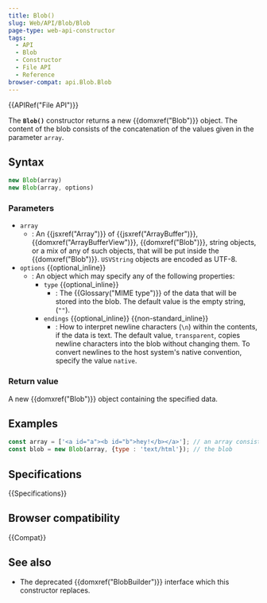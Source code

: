 ```yaml
---
title: Blob()
slug: Web/API/Blob/Blob
page-type: web-api-constructor
tags:
  - API
  - Blob
  - Constructor
  - File API
  - Reference
browser-compat: api.Blob.Blob
---
```

{{APIRef("File API")}}

The **`Blob()`** constructor returns a
new {{domxref("Blob")}} object. The content of the blob consists of the concatenation
of the values given in the parameter `array`.

## Syntax

```js
new Blob(array)
new Blob(array, options)
```

### Parameters

- `array`
  - : An {{jsxref("Array")}} of {{jsxref("ArrayBuffer")}}, {{domxref("ArrayBufferView")}},
    {{domxref("Blob")}}, string objects, or a mix of any of such
    objects, that will be put inside the {{domxref("Blob")}}. `USVString`
    objects are encoded as UTF-8.
- `options` {{optional_inline}}
  - : An object which may specify any of the following properties:
    - `type` {{optional_inline}}
      - : The {{Glossary("MIME type")}} of the data that will be stored into the blob. The
        default value is the empty string, (`""`).
    - `endings` {{optional_inline}} {{non-standard_inline}}
      - : How to interpret newline characters (`\n`) within the contents, if
        the data is text. The default value, `transparent`, copies newline
        characters into the blob without changing them. To convert newlines to the host
        system's native convention, specify the value `native`.

### Return value

A new {{domxref("Blob")}} object containing the specified data.

## Examples

```js
const array = ['<a id="a"><b id="b">hey!</b></a>']; // an array consisting of a single DOMString
const blob = new Blob(array, {type : 'text/html'}); // the blob
```

## Specifications

{{Specifications}}

## Browser compatibility

{{Compat}}

## See also

- The deprecated {{domxref("BlobBuilder")}} interface which this constructor replaces.
